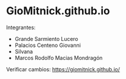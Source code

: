 # GioMitnick.github.io

Integrantes:
- Grande Sarmiento Lucero
- Palacios Centeno Giovanni
- Silvana
- Marcos Rodolfo Macias Mondragón

Verificar cambios: https://giomitnick.github.io/
